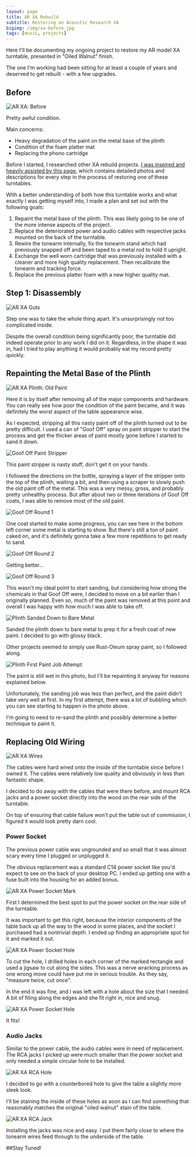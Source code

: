 ```yaml
---
layout: page
title: AR XA Rebuild
subtitle: Restoring an Acoustic Research XA
bigimg: /img/xa-before.jpg
tags: [music, projects]
---
```


Here I'll be documenting my ongoing project to restore my AR model XA turntable, presented in "Oiled Walnut" finish.

The one I'm working had been sitting for at least a couple of years and deserved to get rebuilt - with a few upgrades.


## Before

![AR XA: Before](img/xa-before.jpg)

Pretty awful condition.

Main concerns:
* Heavy degradation of the paint on the metal base of the plinth
* Condition of the foam platter mat
* Replacing the phono cartridge

Before I started, I researched other XA rebuild projects. [I was inspired and heavily assisted by this page](http://johnsweather.com/Turntable.html), which contains detailed photos and descriptions for every step in the process of restoring one of these turntables.

With a better understanding of both how this turntable works and what exactly I was getting myself into, I made a plan and set out with the following goals:

  1. Repaint the metal base of the plinth. This was likely going to be one of the more intense aspects of the project.
  2. Replace the deteriorated power and audio cables with respective jacks mounted on the back of the turntable.
  3. Rewire the tonearm internally, fix the tonearm stand which had previously snapped off and been taped to a metal rod to hold it upright.
  4. Exchange the well worn cartridge that was previously installed with a cleaner and more high quality replacement. Then recalibrate the tonearm and tracking force.
  5. Replace the previous platter foam with a new higher quality mat.

## Step 1: Disassembly

![AR XA Guts](img/xa-inside.jpg)

Step one was to take the whole thing apart. It's unsurprisingly not too complicated inside.

Despite the overall condition being significantly poor, the turntable did indeed operate prior to any work I did on it. Regardless, in the shape it was in, had I tried to play anything it would probably eat my record pretty quickly.

## Repainting the Metal Base of the Plinth

![AR XA Plinth: Old Paint](img/xa-plinth-before.jpg)

Here it is by itself after removing all of the major components and hardware. You can really see how poor the condition of the paint became, and it was definitely the worst aspect of the table appearance wise.

As I expected, stripping all this nasty paint off of the plinth turned out to be pretty difficult. I used a can of "Goof Off" spray on paint stripper to start the process and get the thicker areas of paint mostly gone before I started to sand it down.

![Goof Off Paint Stripper](img/goof-off.jpg)

This paint stripper is nasty stuff, don't get it on your hands.

I followed the directions on the bottle, spraying a layer of the stripper onto the top of the plinth, waiting a bit, and then using a scraper to slowly push the old paint off of the metal. This was a very messy, gross, and probably pretty unhealthy process. But after about two or three iterations of Goof Off coats, I was able to remove most of the old paint.

![Goof Off Round 1](img/paint-strip-1.jpg)

One coat started to make some progress, you can see here in the bottom left corner some metal is starting to show. But there's still a ton of paint caked on, and it's definitely gonna take a few more repetitions to get ready to sand.

![Goof Off Round 2](img/paint-strip-2.jpg)

Getting better...

![Goof Off Round 3](img/paint-strip-3.jpg)

This wasn't my ideal point to start sanding, but considering how strong the chemicals in that Goof Off were, I decided to move on a bit earlier than I originally planned. Even so, much of the paint was removed at this point and overall I was happy with how much I was able to take off.

![Plinth Sanded Down to Bare Metal ](img/plinth-bare.jpg)

Sanded the plinth down to bare metal to prep it for a fresh coat of new paint. I decided to go with glossy black.

Other projects seemed to simply use Rust-Oleum spray paint, so I followed along.

![Plinth First Paint Job Attempt](img/plinth-bubble-paint.jpg)

The paint is still wet in this photo, but I'll be repainting it anyway for reasons explained below.

Unfortunately, the sanding job was less than perfect, and the paint didn't take very well at first. In my first attempt, there was a lot of bubbling which you can see starting to happen in the photo above.

I'm going to need to re-sand the plinth and possibly determine a better technique to paint it.

## Replacing Old Wiring

![AR XA Wires](img/xa-wires.jpg)

The cables were hard wired onto the inside of the turntable since before I owned it. The cables were relatively low quality and obviously in less than fantastic shape.

I decided to do away with the cables that were there before, and mount RCA jacks and a power socket directly into the wood on the rear side of the turntable.

On top of ensuring that cable failure won't put the table out of commission, I figured it would look pretty darn cool.

### Power Socket

The previous power cable was ungrounded and so small that it was almost scary every time I plugged or unplugged it.

The obvious replacement was a standard C14 power socket like you'd expect to see on the back of your desktop PC. I ended up getting one with a fuse built into the housing for an added bonus.

![AR XA Power Socket Mark](img/power-socket-1.jpg)

First I determined the best spot to put the power socket on the rear side of the turntable.

It was important to get this right, because the interior components of the table back up all the way to the wood in some places, and the socket I purchased had a nontrivial depth.
I ended up finding an appropriate spot for it and marked it out.

![AR XA Power Socket Hole](img/power-socket-2.jpg)

To cut the hole, I drilled holes in each corner of the marked rectangle and used a jigsaw to cut along the sides. This was a nerve wracking process as one wrong move could have put me in serious trouble. As they say, "measure twice, cut once".

In the end it was fine, and I was left with a hole about the size that I needed. A bit of filing along the edges and she fit right in, nice and snug.

![AR XA Power Socket Hole](img/power-socket-3.jpg)

It fits!

### Audio Jacks

Similar to the power cable, the audio cables were in need of replacement. The RCA jacks I picked up were much smaller than the power socket and only needed a simple circular hole to be installed.

![AR XA RCA Hole](img/rca-1.jpg)

I decided to go with a counterbored hole to give the table a slightly more sleek look.

I'll be staining the inside of these holes as soon as I can find something that reasonably matches the original "oiled walnut" stain of the table.

![AR XA RCA Jack](img/rca-2.jpg)

Installing the jacks was nice and easy. I put them fairly close to where the tonearm wires feed through to the underside of the table.

##Stay Tuned!
